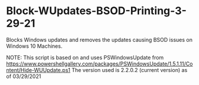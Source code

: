 # Block-WUpdates-BSOD-Printing-3-29-21
Blocks Windows updates and removes the updates causing BSOD issues on Windows 10 Machines.

NOTE: This script is based on and uses PSWindowsUpdate from https://www.powershellgallery.com/packages/PSWindowsUpdate/1.5.1.11/Content/Hide-WUUpdate.ps1
The version used is 2.2.0.2 (current version) as of 03/29/2021
